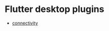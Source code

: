 # Flutter desktop plugins

* [connectivity](https://github.com/lesnitsky/fde_plugins/tree/master/connectivity_fde)
